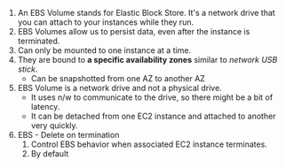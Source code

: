 1. An EBS Volume stands for Elastic Block Store. It's a network drive that you can attach to your instances while they run. 
2. EBS Volumes allow us to persist data, even after the instance is terminated.
3. Can only be mounted to one instance at a time.
4. They are bound to **a specific availability zones** similar to *network USB stick*.
	  - Can be snapshotted from one AZ to another AZ
5. EBS Volume is a network drive and not a physical drive.
	  - It uses n/w to communicate to the drive, so there might be a bit of latency.
	  - It can be detached from one EC2 instance and attached to another very quickly. 
6. EBS - Delete on termination
	1. Control EBS behavior when associated EC2 instance terminates.
	2. By default